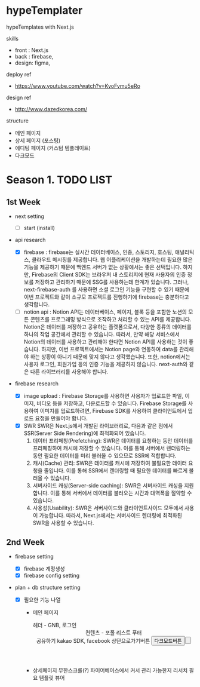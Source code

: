 # hypeTemplater

hypeTemplates with Next.js

skills

- front : Next.js
- back : firebase,
- design: figma,

deploy ref

- https://www.youtube.com/watch?v=KvoFvmu5eRo

design ref

- http://www.dazedkorea.com/

structure

- 메인 페이지
- 상세 페이지 (포스팅)
- 에디팅 페이지 (커스텀 템플레이트)
- 다크모드

# Season 1. TODO LIST

## 1st Week

- next setting

  - [ ] start (install)

- api research

  - [x] firebase
        : firebase는 실시간 데이터베이스, 인증, 스토리지, 호스팅, 애널리틱스, 클라우드 메시징를 제공합니다. 웹 어플리케이션을 개발하는데 필요한 많은 기능을 제공하기 때문에 백엔드 서버가 없는 상황에서는 좋은 선택입니다. 하지만, Firebase의 Client SDK는 브라우저 내 스토리지에 현재 사용자의 인증 정보를 저장하고 관리하기 때문에 SSG를 사용하는데 한계가 있습니다. 그러나, next-firebase-auth 를 사용하면 소셜 로그인 기능을 구현할 수 있기 때문에 이번 프로젝트와 같이 소규모 프로젝트를 진행하기에 firebase는 충분하다고 생각합니다.
  - [ ] notion api
        : Notion API는 데이터베이스, 페이지, 블록 등을 포함한 노션의 모든 콘텐츠를 프로그래밍 방식으로 조작하고 처리할 수 있는 API를 제공합니다. Notion은 데이터를 저장하고 공유하는 플랫폼으로서, 다양한 종류의 데이터를 하나의 작업 공간에서 관리할 수 있습니다. 따라서, 만약 해당 서비스에서 Notion의 데이터를 사용하고 관리해야 한다면 Notion API를 사용하는 것이 좋습니다. 하지만, 이번 프로젝트에서는 Notion page와 연동하여 data를 관리해야 하는 상황이 아니기 때문에 맞지 않다고 생각했습니다. 또한, notion에서는 사용자 로그인, 회원가입 등의 인증 기능을 제공하지 않습니다. next-auth와 같은 다른 라이브러리를 사용해야 합니다.

- firebase research
  - [x] image upload
        : Firebase Storage를 사용하면 사용자가 업로드한 파일, 이미지, 비디오 등을 저장하고, 다운로드할 수 있습니다. Firebase Storage를 사용하여 이미지를 업로드하려면, Firebase SDK를 사용하여 클라이언트에서 업로드 요청을 만들어야 합니다.
  - [x] SWR
        SWR은 Next.js에서 개발된 라이브러리로, 다음과 같은 점에서 SSR(Server Side Rendering)에 최적화되어 있습니다.
    1. 데이터 프리페칭(Prefetching): SWR은 데이터를 요청하는 동안 데이터를 프리페칭하여 캐시에 저장할 수 있습니다. 이를 통해 서버에서 렌더링하는 동안 필요한 데이터를 미리 불러올 수 있으므로 SSR에 적합합니다.
    2. 캐시(Cache) 관리: SWR은 데이터를 캐시에 저장하여 불필요한 데이터 요청을 줄입니다. 이를 통해 SSR에서 렌더링할 때 필요한 데이터를 빠르게 불러올 수 있습니다.
    3. 서버사이드 캐싱(Server-side caching): SWR은 서버사이드 캐싱을 지원합니다. 이를 통해 서버에서 데이터를 불러오는 시간과 대역폭을 절약할 수 있습니다.
    4. 사용성(Usability): SWR은 서버사이드와 클라이언트사이드 모두에서 사용이 가능합니다. 따라서, Next.js에서는 서버사이드 렌더링에 최적화된 SWR을 사용할 수 있습니다.

## 2nd Week

- firebase setting

  - [x] firebase 계정생성
  - [x] firebase config setting

- plan + db structure setting

  - [x] 필요한 기능 나열

    - 메인 페이지 <Main>
      헤더 - GNB, 로그인 <Header>
      컨텐츠 - 포폴 리스트 <PortfolioList>
      푸터 <Footer>
      공유하기 kakao SDK, facebook <ShareSNS>
      상단으로가기버튼 <Button>
      다크모드버튼 <Button>

    - 상세페이지 <Detail>
      무한스크롤(?) 파이어베이스에서 커서 관리 가능한지 리서치 필요
      템플릿 뷰어 <Template>
      댓글 <Comment>
      더보기리스트 <PortfolioMore>

    - 에디팅페이지 <Edit>
      파일(이미지) 업로드기능
      텍스트 에디팅 기능

    - 로그인 페이지 <Login>
      소셜 로그인 기능

    - 마이 페이지 <MyPage>
      탈퇴기능
      나의 포트폴리오 리스트 보기 기능 (CRUD)

  - [x] 공통 컴포넌트 구현

    - [] 버튼
      - [ ] 공유버튼
      - [ ] 상단으로가기버튼
      - [ ] 다크모드 버튼
      - [ ] 일반 텍스트 버튼들...
    - [ ] 아이콘
      - [ ] 공유아이콘
      - [ ] 화살표아이콘
      - [ ] 햄버거(메뉴바)
      - [ ] 다크모드 아이콘
    - [ ] 이미지
      - [ ] Grid
      - [ ] RatioImage
      - [ ] Image

  - [x] setting db model (User, Portfolio, \*Tempalte ...)

    - User
      uid: string;
      name: string;
      password(???): string
      userRole: 'admin' | 'designer'
      useProfile
      phone: number;
      email: string;

    - Portfolio
      user: User;
      id: number;
      createdAt: Date;
      deletedAt: number;
      updatedAt: Date;
      title: string;
      template: Template[];
      thumbnail: Thumbnail;
      comments: Comment[];

    - Thumbnail
      !TODO File 처리 Firebase 리서치 필요!

    - Comment
      content: string;
      id: number;
      createdAt: Date;
      updatedAt: Date;
      deletedAt: number;
      portfolioID: number;
      user: User;

    - Template
      리서치 필요 ..

## 3rd Week

- design system

  - [ ] page component
  - [ ] element component (primary, secondary + darkkmode)
  - [ ] assets

- firebase api connect
  - [ ] firebase (login auth, get, update, new, delete)
  - [x] firebase config setting

## 4th Week

- page rendering

# Season2. TODO LIST

## 1st Week

- editor template setting

